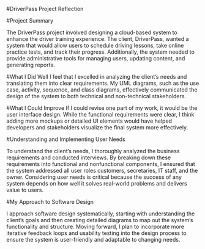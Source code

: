 #DriverPass Project Reflection

#Project Summary

The DriverPass project involved designing a cloud-based system to enhance the driver training experience. The client, DriverPass, wanted a system that would allow users to schedule driving lessons, take online practice tests, and track their progress. Additionally, the system needed to provide administrative tools for managing users, updating content, and generating reports.

#What I Did Well
I feel that I excelled in analyzing the client’s needs and translating them into clear requirements. My UML diagrams, such as the use case, activity, sequence, and class diagrams, effectively communicated the design of the system to both technical and non-technical stakeholders.

#What I Could Improve
If I could revise one part of my work, it would be the user interface design. While the functional requirements were clear, I think adding more mockups or detailed UI elements would have helped developers and stakeholders visualize the final system more effectively.

#Understanding and Implementing User Needs

To understand the client’s needs, I thoroughly analyzed the business requirements and conducted interviews. By breaking down these requirements into functional and nonfunctional components, I ensured that the system addressed all user roles customers, secretaries, IT staff, and the owner. Considering user needs is critical because the success of any system depends on how well it solves real-world problems and delivers value to users.

#My Approach to Software Design

I approach software design systematically, starting with understanding the client’s goals and then creating detailed diagrams to map out the system’s functionality and structure. Moving forward, I plan to incorporate more iterative feedback loops and usability testing into the design process to ensure the system is user-friendly and adaptable to changing needs.

